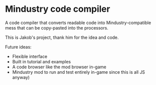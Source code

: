 # Mindustry code compiler

A code compiler that converts readable code into Mindustry-compatible mess that can be copy-pasted into the processors.

This is Jakob's project, thank him for the idea and code.

Future ideas:
* Flexible interface
* Built in tutorial and examples
* A code browser like the mod browser in-game
* Mindustry mod to run and test entirely in-game since this is all JS anyway)
